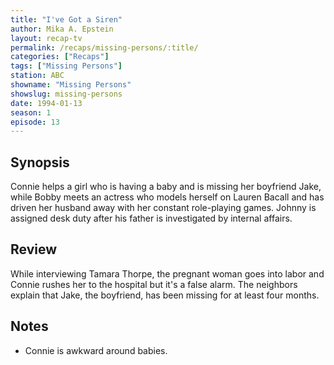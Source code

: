```yaml
---
title: "I've Got a Siren"
author: Mika A. Epstein
layout: recap-tv
permalink: /recaps/missing-persons/:title/
categories: ["Recaps"]
tags: ["Missing Persons"]
station: ABC
showname: "Missing Persons"
showslug: missing-persons
date: 1994-01-13
season: 1
episode: 13
---
```

  
## Synopsis

Connie helps a girl who is having a baby and is missing her boyfriend Jake, while Bobby meets an actress who models herself on Lauren Bacall and has driven her husband away with her constant role-playing games. Johnny is assigned desk duty after his father is investigated by internal affairs.

## Review

While interviewing Tamara Thorpe, the pregnant woman goes into labor and Connie rushes her to the hospital but it's a false alarm. The neighbors explain that Jake, the boyfriend, has been missing for at least four months.

## Notes

* Connie is awkward around babies.